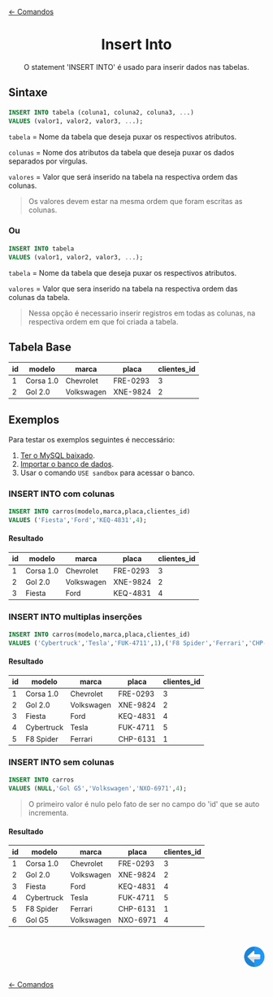 [← Comandos](./comandos.md#comandos)

<h1 align="center">Insert Into</h1>
<p align="center">O statement 'INSERT INTO' é usado para inserir dados nas tabelas.</p>

## Sintaxe

```sql
INSERT INTO tabela (coluna1, coluna2, coluna3, ...)
VALUES (valor1, valor2, valor3, ...); 
```

```tabela``` = Nome da tabela que deseja puxar os respectivos atributos.

```colunas``` = Nome dos atributos da tabela que deseja puxar os dados separados por virgulas.

```valores``` = Valor que será inserido na tabela na respectiva ordem das colunas.

>Os valores devem estar na mesma ordem que foram escritas as colunas.

### Ou

```sql
INSERT INTO tabela
VALUES (valor1, valor2, valor3, ...); 
```

```tabela``` = Nome da tabela que deseja puxar os respectivos atributos.

```valores``` = Valor que sera inserido na tabela na respectiva ordem das colunas da tabela.

>Nessa opção é necessario inserir registros em todas as colunas, na respectiva ordem em que foi criada a tabela.

## Tabela Base

| id | modelo    | marca      | placa    | clientes_id |
|----|-----------|------------|----------|-------------|
|  1 | Corsa 1.0 | Chevrolet  | FRE-0293 |           3 |
|  2 | Gol 2.0   | Volkswagen | XNE-9824 |           2 |

## Exemplos

Para testar os exemplos seguintes é neccessário:

1. [Ter o MySQL baixado](../../ambiente_de_trabalho/instalando_o_mysql_server.md#instalando-o-mysql-server).
2. [Importar o banco de dados](../iniciando/iniciando.md#iniciando).
3. Usar o comando ```USE sandbox``` para acessar o banco.

### INSERT INTO com colunas

```sql
INSERT INTO carros(modelo,marca,placa,clientes_id)
VALUES ('Fiesta','Ford','KEQ-4831',4);
```

#### Resultado

| id | modelo    | marca      | placa    | clientes_id |
|----|-----------|------------|----------|-------------|
|  1 | Corsa 1.0 | Chevrolet  | FRE-0293 |           3 |
|  2 | Gol 2.0   | Volkswagen | XNE-9824 |           2 |
|  3 | Fiesta    | Ford       | KEQ-4831 |           4 |

### INSERT INTO multiplas inserções

```sql
INSERT INTO carros(modelo,marca,placa,clientes_id)
VALUES ('Cybertruck','Tesla','FUK-4711',1),('F8 Spider','Ferrari','CHP-6131',1);
```

#### Resultado

| id | modelo     | marca      | placa    | clientes_id |
|----|------------|------------|----------|-------------|
|  1 | Corsa 1.0  | Chevrolet  | FRE-0293 |           3 |
|  2 | Gol 2.0    | Volkswagen | XNE-9824 |           2 |
|  3 | Fiesta     | Ford       | KEQ-4831 |           4 |
|  4 | Cybertruck | Tesla      | FUK-4711 |           5 |
|  5 | F8 Spider  | Ferrari    | CHP-6131 |           1 |

### INSERT INTO sem colunas

```sql
INSERT INTO carros
VALUES (NULL,'Gol G5','Volkswagen','NXO-6971',4);
```

>O primeiro valor é nulo pelo fato de ser no campo do 'id' que se auto incrementa.

#### Resultado

| id | modelo     | marca      | placa    | clientes_id |
|----|------------|------------|----------|-------------|
|  1 | Corsa 1.0  | Chevrolet  | FRE-0293 |           3 |
|  2 | Gol 2.0    | Volkswagen | XNE-9824 |           2 |
|  3 | Fiesta     | Ford       | KEQ-4831 |           4 |
|  4 | Cybertruck | Tesla      | FUK-4711 |           5 |
|  5 | F8 Spider  | Ferrari    | CHP-6131 |           1 |
|  6 | Gol G5     | Volkswagen | NXO-6971 |           4 |

<h1 align="right">
<a href="./order_by.md#order-by"><img src="../../../images/previous-arrow.svg" alt="previous" width="40px"></a>
</h1>

[← Comandos](./comandos.md#comandos)